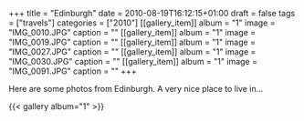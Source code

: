 +++
title = "Edinburgh"
date = 2010-08-19T16:12:15+01:00
draft = false
tags = ["travels"]
categories = ["2010"]
[[gallery_item]]
album = "1"
image = "IMG_0010.JPG"
caption = ""
[[gallery_item]]
album = "1"
image = "IMG_0019.JPG"
caption = ""
[[gallery_item]]
album = "1"
image = "IMG_0027.JPG"
caption = ""
[[gallery_item]]
album = "1"
image = "IMG_0030.JPG"
caption = ""
[[gallery_item]]
album = "1"
image = "IMG_0091.JPG"
caption = ""
+++

Here are some photos from Edinburgh. A very nice place to live in…

<!--more-->

{{< gallery album="1" >}}
